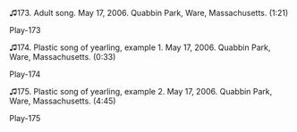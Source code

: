 ♫173. Adult song. May 17, 2006. Quabbin Park, Ware, Massachusetts.
(1:21)

Play-173

♫174. Plastic song of yearling, example 1. May 17, 2006. Quabbin Park,
Ware, Massachusetts. (0:33)

Play-174

♫175. Plastic song of yearling, example 2. May 17, 2006. Quabbin Park,
Ware, Massachusetts. (4:45)

Play-175
